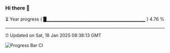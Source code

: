 ### Hi there 👋

⏳ Year progress { █▁▁▁▁▁▁▁▁▁▁▁▁▁▁▁▁▁▁▁▁▁▁▁▁▁▁▁▁▁ } 4.76 %

---

⏰ Updated on Sat, 18 Jan 2025 08:38:13 GMT

![Progress Bar CI](https://github.com/IshwaranRudhara/GIT-ACTION/workflows/Progress%20Bar%20CI/badge.svg)
